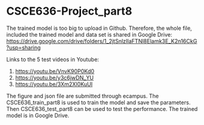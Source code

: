 # CSCE636-Project_part8
The trained model is too big to upload in Github. Therefore, the whole file, included the trained model and data set is shared in Google Drive: https://drive.google.com/drive/folders/1_2jtSnlzIlaFTNl8Elamk3E_K2n16CkG?usp=sharing

Links to the 5 test videos in Youtube:

1. https://youtu.be/VnvK90P0Kd0
2. https://youtu.be/y3c6jwDN_YU
3. https://youtu.be/3Xm2Xl0KuUI

The figure and json file are submitted through ecampus. The CSCE636_train_part8 is used to train the model and save the parameters. Then CSCE636_test_part8 can be used to test the performance. The trained model is in Google Drive.
